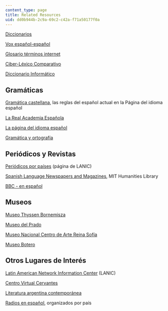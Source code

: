 ```yaml
---
content_type: page
title: Related Resources
uid: dd0b944b-2c9a-69c2-c42a-f71a50177f0a
---
```


[Diccionarios](http://www.el-castellano.com/diccio.html)

[Vox español-español](http://www.diccionarios.com/)

[Glosario términos internet](http://www.ati.es/novatica/glosario/buscador/buscador_gloint.html)

[Ciber-Léxico Comparativo](http://www.telefonica.com/en/home/jsp/home.jsp)

[Diccionario Informático](http://www.sitiosargentina.com.ar/categorias/internet/diccionarios.htm)

Gramáticas
----------

[Gramática castellana](http://www.el-castellano.com/gramatic.html), las reglas del español actual en la Página del idioma español

[La Real Academia Española](http://www.rae.es/)

[La página del idioma español](https://pendientedemigracion.ucm.es/info/especulo/ele/r_soca.html)

[Gramática y ortografía](http://www.indiana.edu/%7Ecall/lengua.html)

Periódicos y Revistas
---------------------

[Periódicos por países](http://lanic.utexas.edu/la/region/news/indexesp.html) (página de LANIC)

[Spanish Language Newspapers and Magazines](http://libguides.mit.edu/content.php?pid=146063&sid=1247903), MIT Humanities Library

[BBC - en español](http://news.bbc.co.uk/hi/spanish/news/)

Museos
------

[Museo Thyssen Bornemisza](http://www.museothyssen.org/en/thyssen/home)

[Museo del Prado](http://www.museodelprado.es/en)

[Museo Nacional Centro de Arte Reina Sofía](http://www.museoreinasofia.es/)

[Museo Botero](http://www.banrepcultural.org/museo-botero)

Otros Lugares de Interés
------------------------

[Latin American Network Information Center](http://lanic.utexas.edu/las.html) (LANIC)

[Centro Virtual Cervantes](http://cvc.cervantes.es/portada.htm)

[Literatura argentina contemporánea](http://www.donquijote.org/cultura/argentina/literatura/)

[Radios en español](http://www.elcastellano.org/radios.html), organizados por país